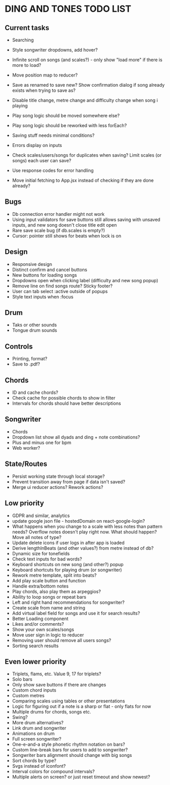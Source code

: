 # DING AND TONES TODO LIST

## Current tasks

* Searching
* Style songwriter dropdowns, add hover?
* Infinite scroll on songs (and scales?) - only show "load more" if there is more to load?
* Move position map to reducer?
* Save as renamed to save new? Show confirmation dialog if song already exists when trying to save as?
* Disable title change, metre change and difficulty change when song i playing

* Play song logic should be moved somewhere else?
* Play song logic should be reworked with less forEach?

* Saving stuff needs minimal conditions?
* Errors display on inputs
* Check scales/users/songs for duplicates when saving? Limit scales (or songs) each user can save?

* Use response codes for error handling
* Move initial fetching to App.jsx instead of checking if they are done already?

## Bugs

* Db connection error handler might not work
* Using input validators for save buttons still allows saving with unsaved inputs, and new song doesn't close title edit open
* Rare save scale bug (if db.scales is empty?)
* Cursor: pointer still shows for beats when lock is on

## Design

* Responsive design
* Distinct confirm and cancel buttons
* New buttons for loading songs
* Dropdowns open when clicking label (difficulty and new song popup)
* Remove line on find songs route? Sticky footer?
* User can tab select :active outside of popups
* Style text inputs when :focus

## Drum

* Taks or other sounds
* Tongue drum sounds

## Controls

* Printing, format?
* Save to .pdf?

## Chords

* ID and cache chords?
* Check cache for possible chords to show in filter
* Intervals for chords should have better descriptions

## Songwriter

* Chords
* Dropdown list show all dyads and ding + note combinations?
* Plus and minus one for bpm
* Web worker?

## State/Routes

* Persist working state through local storage?
* Prevent transition away from page if data isn't saved?
* Merge ui reducer actions? Rework actions?

## Low priority

* GDPR and similar, analytics
* update google json file - hostedDomain on react-google-login?
* What happens when you change to a scale with less notes than pattern needs? Overflow notes doesn't play right now. What should happen? Move all notes of type?
* Update delete icons if user logs in after app is loaded
* Derive lengthInBeats (and other values?) from metre instead of db?
* Dynamic size for tonefields
* Check text inputs for bad words?
* Keyboard shortcuts on new song (and other?) popup
* Keyboard shortcuts for playing drum (or songwriter)
* Rework metre template, split into beats?
* Add play scale button and function
* Handle extra/bottom notes
* Play chords, also play them as arpeggios?
* Ability to loop songs or repeat bars
* Left and right hand recommendations for songwriter?
* Create scale from name and string
* Add virtual label field for songs and use it for search results?
* Better Loading component
* Likes and/or comments?
* Show your own scales/songs
* Move user sign in logic to reducer
* Removing user should remove all users songs?
* Sorting search results

## Even lower priority

* Triplets, flams, etc. Value 9, 17 for triplets?
* Solo bars
* Only show save buttons if there are changes
* Custom chord inputs
* Custom metres
* Comparing scales using tables or other presentations
* Logic for figuring out if a note is a sharp or flat - only flats for now
* Multiple drums for chords, songs etc.
* Swing?
* More drum alternatives?
* Link drum and songwriter
* Animations on drum
* Full screen songwriter?
* One-e-and-a style phonetic rhythm notation on bars?
* Custom line-break bars for users to add to songwriter?
* Songwriter bars alignment should change with big songs
* Sort chords by type?
* Svgs instead of iconfont?
* Interval colors for compound intervals?
* Multiple alerts on screen? or just reset timeout and show newest?
